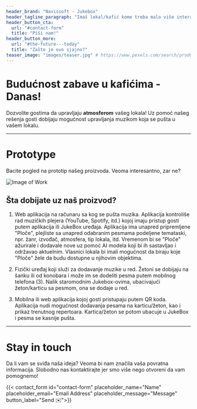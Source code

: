 ```yaml
---
header_brand: "Navissoft - Jukebox"
header_tagline_paragraph: "Imaš lokal/kafić kome treba malo više interakcije sa svojim gostima? Ne čekaj više i kontaktiraj nas kako bi smo te uveli u priču Jukebox-a!"
header_button_cta:
  url: "#contact-form"
  title: "Piši nam!"
header_button_more:
  url: "#the-future---today"
  title: "Zašto je ovo sjajno?"
teaser_image: "images/teaser.jpg" # https://www.pexels.com/search/product%20testing/
---
```


# Budućnost zabave u kafićima - Danas!

Dozvolite gostima da upravljaju **atmosferom** vašeg lokala! Uz pomoć našeg rešenja gosti dobijaju mogućnost upravljanja muzikom koja se pušta u vašem lokalu.

---

# Prototype

Bacite pogled na prototip našeg proizvoda. Veoma interesantno, zar ne?

![Image of Work](images/teaser.jpg) <!-- https://www.pexels.com/search/product%20testing/ -->

## Šta dobijate uz naš proizvod?

1) Web aplikacija na računaru sa kog se pušta muzika. Aplikacija kontroliše rad muzičkih plejera (YouTube, Spotify, itd.) kojoj imaju pristup gosti putem aplikacija ili JukeBox uređaja. Aplikacija ima unapred pripremljene "Ploče", plejliste sa unapred odabranim pesmama podeljene temataski, npr. žanr, izvođač, atmosfera, tip lokala, itd. Vremenom bi se "Ploče" ažurirale i dodavale nove uz pomoć AI modela koji bi ih sastavljao i održavao aktuelnim. Vlasnici lokala bi imali mogućnost da biraju koje "Ploče" žele da budu dostupne u njihovim objektima.

2) Fizički uređaj koji služi za dodavanje muzike u red. Žetoni se dobijaju na šanku ili od konobara i može im se dodeliti pesma putem mobilnog telefona (3). Nalik staromodnim Jukebox-ovima, ubacivajući žeton/karticu sa pesmom, ona se dodaje u red.

3) Mobilna ili web aplikacija kojoj gosti pristupaju putem QR koda. Aplikacija nudi mogućnost dodavanja pesama na karticu/žeton, kao i prikaz trenutnog repertoara. Kartica/žeton se potom ubacuje u JukeBox i pesma se kasnije pušta.

---

# Stay in touch

Da li vam se sviđa naša ideja? Veoma bi nam značila vaša povratna informacija. Slobodno nas kontaktirajte jer smo više nego otvoreni da vam pomognemo!

{{< contact_form id="contact-form" placeholder_name="Name" placeholder_email="Email Address" placeholder_message="Message" button_label="Send ✉️">}}
